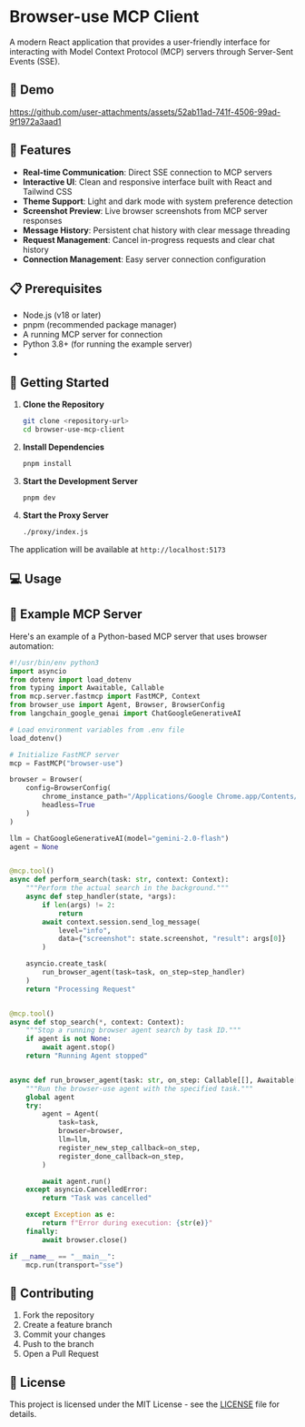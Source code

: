 # Browser-use MCP Client

A modern React application that provides a user-friendly interface for interacting with Model Context Protocol (MCP) servers through Server-Sent Events (SSE).

## 🎥 Demo
https://github.com/user-attachments/assets/52ab11ad-741f-4506-99ad-9f1972a3aad1

## 🚀 Features

- **Real-time Communication**: Direct SSE connection to MCP servers
- **Interactive UI**: Clean and responsive interface built with React and Tailwind CSS
- **Theme Support**: Light and dark mode with system preference detection
- **Screenshot Preview**: Live browser screenshots from MCP server responses
- **Message History**: Persistent chat history with clear message threading
- **Request Management**: Cancel in-progress requests and clear chat history
- **Connection Management**: Easy server connection configuration

## 📋 Prerequisites

- Node.js (v18 or later)
- pnpm (recommended package manager)
- A running MCP server for connection
- Python 3.8+ (for running the example server)
-

## 🚀 Getting Started

1. **Clone the Repository**

   ```bash
   git clone <repository-url>
   cd browser-use-mcp-client
   ```

2. **Install Dependencies**

   ```bash
   pnpm install
   ```

3. **Start the Development Server**

   ```bash
   pnpm dev
   ```

4. **Start the Proxy Server**

   ```bash
   ./proxy/index.js
   ```

The application will be available at `http://localhost:5173`

## 💻 Usage

## 🤖 Example MCP Server

Here's an example of a Python-based MCP server that uses browser automation:

```python
#!/usr/bin/env python3
import asyncio
from dotenv import load_dotenv
from typing import Awaitable, Callable
from mcp.server.fastmcp import FastMCP, Context
from browser_use import Agent, Browser, BrowserConfig
from langchain_google_genai import ChatGoogleGenerativeAI

# Load environment variables from .env file
load_dotenv()

# Initialize FastMCP server
mcp = FastMCP("browser-use")

browser = Browser(
    config=BrowserConfig(
        chrome_instance_path="/Applications/Google Chrome.app/Contents/MacOS/Google Chrome --remote-debugging-port=9222",
        headless=True
    )
)

llm = ChatGoogleGenerativeAI(model="gemini-2.0-flash")
agent = None


@mcp.tool()
async def perform_search(task: str, context: Context):
    """Perform the actual search in the background."""
    async def step_handler(state, *args):
        if len(args) != 2:
            return
        await context.session.send_log_message(
            level="info",
            data={"screenshot": state.screenshot, "result": args[0]}
        )

    asyncio.create_task(
        run_browser_agent(task=task, on_step=step_handler)
    )
    return "Processing Request"


@mcp.tool()
async def stop_search(*, context: Context):
    """Stop a running browser agent search by task ID."""
    if agent is not None:
        await agent.stop()
    return "Running Agent stopped"


async def run_browser_agent(task: str, on_step: Callable[[], Awaitable[None]]):
    """Run the browser-use agent with the specified task."""
    global agent
    try:
        agent = Agent(
            task=task,
            browser=browser,
            llm=llm,
            register_new_step_callback=on_step,
            register_done_callback=on_step,
        )

        await agent.run()
    except asyncio.CancelledError:
        return "Task was cancelled"

    except Exception as e:
        return f"Error during execution: {str(e)}"
    finally:
        await browser.close()

if __name__ == "__main__":
    mcp.run(transport="sse")
```

## 🤝 Contributing

1. Fork the repository
2. Create a feature branch
3. Commit your changes
4. Push to the branch
5. Open a Pull Request

## 📄 License

This project is licensed under the MIT License - see the [LICENSE](LICENSE) file for details.
